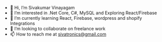 - 👋 Hi, I’m Sivakumar Vinayagam
- 👀 I’m interested in .Net Core, C#, MySQL and Exploring React/Firebase
- 🌱 I’m currently learning React, Firebase, wordpress and shopify Integrations
- 💞️ I’m looking to collaborate on freelance work
- 📫 How to reach me at sivatronics@gmail.com

<!---
Sivatronics/Sivatronics is a ✨ special ✨ repository because its `README.md` (this file) appears on your GitHub profile.
You can click the Preview link to take a look at your changes.
--->

